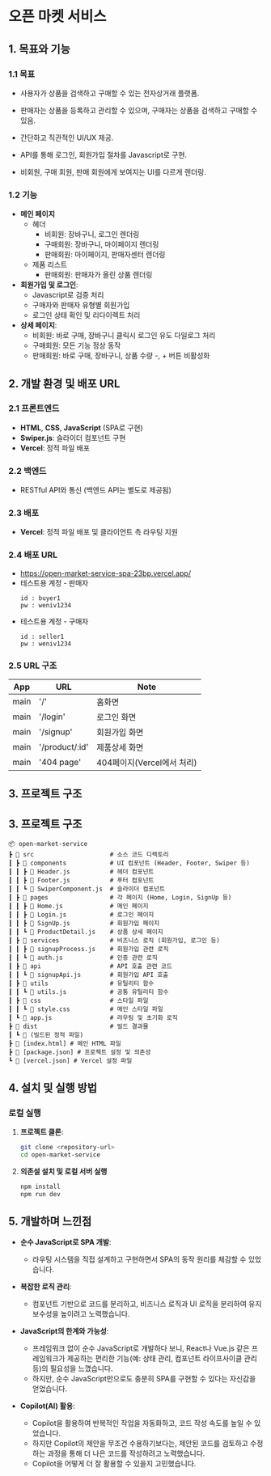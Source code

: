 # 오픈 마켓 서비스

## 1. 목표와 기능

### 1.1 목표

- 사용자가 상품을 검색하고 구매할 수 있는 전자상거래 플랫폼.
- 판매자는 상품을 등록하고 관리할 수 있으며, 구매자는 상품을 검색하고 구매할 수 있음.
- 간단하고 직관적인 UI/UX 제공.

- API를 통해 로그인, 회원가입 절차를 Javascript로 구현.
- 비회원, 구매 회원, 판매 회원에게 보여지는 UI를 다르게 렌더링.

### 1.2 기능

- **메인 페이지**
  - 헤더
    - 비회원: 장바구니, 로그인 렌더링
    - 구매회원: 장바구니, 마이페이지 렌더링
    - 판매회원: 마이페이지, 판매자센터 렌더링
  - 제품 리스트
    - 판매회원: 판매자가 올린 상품 렌더링
- **회원가입 및 로그인**:
  - Javascript로 검증 처리
  - 구매자와 판매자 유형별 회원가입
  - 로그인 상태 확인 및 리다이렉트 처리
- **상세 페이지**:
  - 비회원: 바로 구매, 장바구니 클릭시 로그인 유도 다일로그 처리
  - 구매회원: 모든 기능 정상 동작
  - 판매회원: 바로 구매, 장바구니, 상품 수량 -, + 버튼 비활성화

## 2. 개발 환경 및 배포 URL

### 2.1 프론트엔드

- **HTML**, **CSS**, **JavaScript** (SPA로 구현)
- **Swiper.js**: 슬라이더 컴포넌트 구현
- **Vercel**: 정적 파일 배포

### 2.2 백엔드

- RESTful API와 통신 (백엔드 API는 별도로 제공됨)

### 2.3 배포

- **Vercel**: 정적 파일 배포 및 클라이언트 측 라우팅 지원

### 2.4 배포 URL

- https://open-market-service-spa-23bp.vercel.app/
- 테스트용 계정 - 판매자
  ```
  id : buyer1
  pw : weniv1234
  ```
- 테스트용 계정 - 구매자
  ```
  id : seller1
  pw : weniv1234
  ```

### 2.5 URL 구조

| App  | URL            | Note                       |
| ---- | -------------- | -------------------------- |
| main | '/'            | 홈화면                     |
| main | '/login'       | 로그인 화면                |
| main | '/signup'      | 회원가입 화면              |
| main | '/product/:id' | 제품상세 화면              |
| main | '404 page'     | 404페이지(Vercel에서 처리) |

## 3. 프로젝트 구조

## 3. 프로젝트 구조

```plaintext
📦 open-market-service
┣ 📂 src                     # 소스 코드 디렉토리
┃ ┣ 📂 components            # UI 컴포넌트 (Header, Footer, Swiper 등)
┃ ┃ ┣ 📜 Header.js           # 헤더 컴포넌트
┃ ┃ ┣ 📜 Footer.js           # 푸터 컴포넌트
┃ ┃ ┗ 📜 SwiperComponent.js  # 슬라이더 컴포넌트
┃ ┣ 📂 pages                 # 각 페이지 (Home, Login, SignUp 등)
┃ ┃ ┣ 📜 Home.js             # 메인 페이지
┃ ┃ ┣ 📜 Login.js            # 로그인 페이지
┃ ┃ ┣ 📜 SignUp.js           # 회원가입 페이지
┃ ┃ ┗ 📜 ProductDetail.js    # 상품 상세 페이지
┃ ┣ 📂 services              # 비즈니스 로직 (회원가입, 로그인 등)
┃ ┃ ┣ 📜 signupProcess.js    # 회원가입 관련 로직
┃ ┃ ┗ 📜 auth.js             # 인증 관련 로직
┃ ┣ 📂 api                   # API 호출 관련 코드
┃ ┃ ┗ 📜 signupApi.js        # 회원가입 API 호출
┃ ┣ 📂 utils                 # 유틸리티 함수
┃ ┃ ┗ 📜 utils.js            # 공통 유틸리티 함수
┃ ┣ 📂 css                   # 스타일 파일
┃ ┃ ┗ 📜 style.css           # 메인 스타일 파일
┃ ┗ 📜 app.js                # 라우팅 및 초기화 로직
┣ 📂 dist                    # 빌드 결과물
┃ ┗ 📜 (빌드된 정적 파일)
┣ 📜 [index.html] # 메인 HTML 파일
┣ 📜 [package.json] # 프로젝트 설정 및 의존성
┗ 📜 [vercel.json] # Vercel 설정 파일
```

## 4. 설치 및 실행 방법

### 로컬 실행

1. **프로젝트 클론**:

   ```bash
   git clone <repository-url>
   cd open-market-service
   ```

2. **의존설 설치 및 로컬 서버 실행**

   ```bash
   npm install
   npm run dev
   ```

## 5. 개발하며 느낀점

- **순수 JavaScript로 SPA 개발**:

  - 라우팅 시스템을 직접 설계하고 구현하면서 SPA의 동작 원리를 체감할 수 있었습니다.

- **복잡한 로직 관리**:

  - 컴포넌트 기반으로 코드를 분리하고, 비즈니스 로직과 UI 로직을 분리하여 유지보수성을 높이려고 노력했습니다.

- **JavaScript의 한계와 가능성**:

  - 프레임워크 없이 순수 JavaScript로 개발하다 보니, React나 Vue.js 같은 프레임워크가 제공하는 편리한 기능(예: 상태 관리, 컴포넌트 라이프사이클 관리 등)의 필요성을 느꼈습니다.
  - 하지만, 순수 JavaScript만으로도 충분히 SPA를 구현할 수 있다는 자신감을 얻었습니다.

- **Copilot(AI) 활용**:

  - Copilot을 활용하여 반복적인 작업을 자동화하고, 코드 작성 속도를 높일 수 있었습니다.
  - 하지만 Copilot의 제안을 무조건 수용하기보다는, 제안된 코드를 검토하고 수정하는 과정을 통해 더 나은 코드를 작성하려고 노력했습니다.
  - Copilot을 어떻게 더 잘 활용할 수 있을지 고민했습니다.

